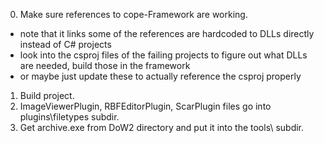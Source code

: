 0. Make sure references to cope-Framework are working.
  * note that it links some of the references are hardcoded to DLLs directly instead of C# projects
  * look into the csproj files of the failing projects to figure out what DLLs are needed, build those in the framework
  * or maybe just update these to actually reference the csproj properly
1. Build project.
2. ImageViewerPlugin, RBFEditorPlugin, ScarPlugin files go into plugins\filetypes subdir.
3. Get archive.exe from DoW2 directory and put it into the tools\ subdir.
